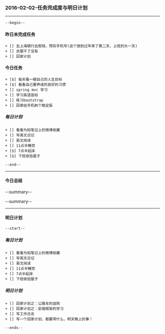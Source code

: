 ### 2016-02-02-任务完成度与明日计划

----------------------------------------------------------------------------------------------------------
    --begin--
#### 昨日未完成任务
    + [] 去上海银行去取钱，预存手机号(这个放到过年来了第二天，上班的头一天)
    + [] 衣服干了没有
    + [] 回家计划

#### 今日任务
    + [$] 每天看一眼自己的人生目标
    + [$] 看看自己要养成的良好的习惯
    + [] spring mvc 学习
    + [] 学习英语音标
    + [] 练习bootstrap 
    + [] 回家给手机刷个稳定版
##### 每日计划
    + [] 看看为知笔记上的微博收藏
    + [] 写英文日记
    + [] 英文阅读
    + [] 11点半睡觉
    + [$] 7点半起床
    + [$] 下班收拾屋子
    
	--end--

----------------------------------------------------------------------------------------------------------
#### 今日总结
--summary--


--summary--

----------------------------------------------------------------------------------------------------------
#### 明日计划
    --start--
##### 每日计划
    + [] 看看为知笔记上的微博收藏
    + [] 写英文日记
    + [] 英文阅读
    + [] 11点半睡觉
    + [] 7点半起床
    + [] 下班收拾屋子
##### 明日计划
    + [] 回家计划之：公路车的选购
    + [] 回家计划之：前端框架的学习
    + [] 写工作日志
    + [] 写一个回家计划，都要带什么，明天晚上的事！

    --ends--

